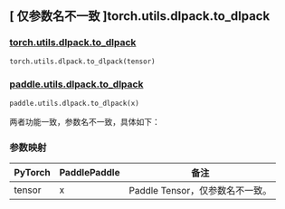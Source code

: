 ## [ 仅参数名不一致 ]torch.utils.dlpack.to_dlpack
### [torch.utils.dlpack.to_dlpack](https://pytorch.org/docs/stable/dlpack.html?highlight=torch+utils+dlpack+to_dlpack#torch.utils.dlpack.to_dlpack)

```python
torch.utils.dlpack.to_dlpack(tensor)
```

### [paddle.utils.dlpack.to_dlpack](https://www.paddlepaddle.org.cn/documentation/docs/zh/develop/api/paddle/utils/dlpack/to_dlpack_cn.html)

```python
paddle.utils.dlpack.to_dlpack(x)
```

两者功能一致，参数名不一致，具体如下：
### 参数映射
| PyTorch       | PaddlePaddle | 备注                                                   |
| ------------- | ------------ | ------------------------------------------------------ |
| tensor        | x        | Paddle Tensor，仅参数名不一致。   |
